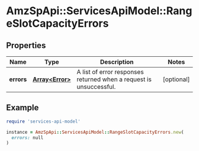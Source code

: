 # AmzSpApi::ServicesApiModel::RangeSlotCapacityErrors

## Properties

| Name | Type | Description | Notes |
| ---- | ---- | ----------- | ----- |
| **errors** | [**Array&lt;Error&gt;**](Error.md) | A list of error responses returned when a request is unsuccessful. | [optional] |

## Example

```ruby
require 'services-api-model'

instance = AmzSpApi::ServicesApiModel::RangeSlotCapacityErrors.new(
  errors: null
)
```

